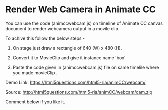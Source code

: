 # Render Web Camera in Animate CC

You can use the code (animccwebcam.js) on timeline of Animate CC canvas document to render webcamera output in a movile clip. 

To achive this follow the below steps -

1. On stage just draw a rectangle of 640 (W) x 480 (H). 

2. Convert it to MovieClip and give it instance name 'box' 

3. Paste the code given in (animccwebcam.js) file on same timelile where you made movieClip  .


Demo Link: https://html5questions.com/html5-ria/animCC/webcam/

Source: http://html5questions.com/html5-ria/animCC/webcam/cam.zip 



Comment below if you like it.

 


 




